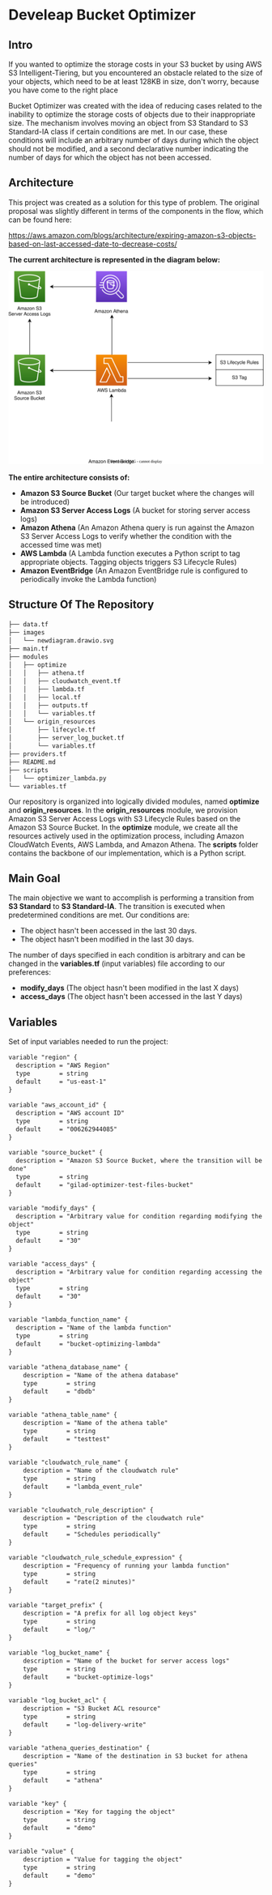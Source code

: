 # Develeap Bucket Optimizer
## Intro

If you wanted to optimize the storage costs in your S3 bucket by using AWS S3 Intelligent-Tiering, but you encountered an obstacle related to the size of your objects, which need to be at least 128KB in size, don't worry, because you have come to the right place

Bucket Optimizer was created with the idea of reducing cases related to the inability to optimize the storage costs of objects due to their inappropriate size. The mechanism involves moving an object from S3 Standard to S3 Standard-IA class if certain conditions are met. In our case, these conditions will include an arbitrary number of days during which the object should not be modified, and a second declarative number indicating the number of days for which the object has not been accessed.

## Architecture

This project was created as a solution for this type of problem. The original proposal was slightly different in terms of the components in the flow, which can be found here:

https://aws.amazon.com/blogs/architecture/expiring-amazon-s3-objects-based-on-last-accessed-date-to-decrease-costs/

**The current architecture is represented in the diagram below:**


![Bucket-Optimizer](./images/newdiagram.drawio.svg)

**The entire architecture consists of:**

- **Amazon S3 Source Bucket** (Our target bucket where the changes will be introduced)
- **Amazon S3 Server Access Logs** (A bucket for storing server access logs)
- **Amazon Athena** (An Amazon Athena query is run against the Amazon S3 Server Access Logs to verify whether the condition with the accessed time was met)
- **AWS Lambda** (A Lambda function executes a Python script to tag appropriate objects. Tagging objects triggers S3 Lifecycle Rules)
- **Amazon EventBridge** (An Amazon EventBridge rule is configured to periodically invoke the Lambda function)

## Structure Of The Repository
```
├── data.tf
├── images
│   └── newdiagram.drawio.svg
├── main.tf
├── modules
│   ├── optimize
│   │   ├── athena.tf
│   │   ├── cloudwatch_event.tf
│   │   ├── lambda.tf
│   │   ├── local.tf
│   │   ├── outputs.tf
│   │   └── variables.tf
│   └── origin_resources
│       ├── lifecycle.tf
│       ├── server_log_bucket.tf
│       └── variables.tf
├── providers.tf
├── README.md
├── scripts
│   └── optimizer_lambda.py
└── variables.tf
```
Our repository is organized into logically divided modules, named **optimize** and **origin_resources**. In the **origin_resources** module, we provision Amazon S3 Server Access Logs with S3 Lifecycle Rules based on the Amazon S3 Source Bucket. In the **optimize** module, we create all the resources actively used in the optimization process, including Amazon CloudWatch Events, AWS Lambda, and Amazon Athena. The **scripts** folder contains the backbone of our implementation, which is a Python script.

## Main Goal

The main objective we want to accomplish is performing a transition from **S3 Standard** to **S3 Standard-IA**. The transition is executed when predetermined conditions are met. Our conditions are:

- The object hasn't been accessed in the last 30 days.
- The object hasn't been modified in the last 30 days.

The number of days specified in each condition is arbitrary and can be changed in the **variables.tf** (input variables) file according to our preferences:

- **modify_days** (The object hasn't been modified in the last X days)
- **access_days** (The object hasn't been accessed in the last Y days)

## Variables

Set of input variables needed to run the project:
```
variable "region" {
  description = "AWS Region"
  type        = string
  default     = "us-east-1"
}
```
```
variable "aws_account_id" {
  description = "AWS account ID"
  type        = string
  default     = "006262944085"
}
```
```
variable "source_bucket" {
  description = "Amazon S3 Source Bucket, where the transition will be done"
  type        = string
  default     = "gilad-optimizer-test-files-bucket"
}
```
```
variable "modify_days" {
  description = "Arbitrary value for condition regarding modifying the object"
  type        = string
  default     = "30"
}
```
```
variable "access_days" {
  description = "Arbitrary value for condition regarding accessing the object"
  type        = string
  default     = "30"
}
```
```
variable "lambda_function_name" {
  description = "Name of the lambda function"
  type        = string
  default     = "bucket-optimizing-lambda"
}
```
```
variable "athena_database_name" {
    description = "Name of the athena database"
    type        = string
    default     = "dbdb"
}
```
```
variable "athena_table_name" {
    description = "Name of the athena table"
    type        = string
    default     = "testtest"
}
```
```
variable "cloudwatch_rule_name" {
    description = "Name of the cloudwatch rule"
    type        = string
    default     = "lambda_event_rule"
}
```
```
variable "cloudwatch_rule_description" {
    description = "Description of the cloudwatch rule"
    type        = string
    default     = "Schedules periodically"
}
```
```
variable "cloudwatch_rule_schedule_expression" {
    description = "Frequency of running your lambda function"
    type        = string
    default     = "rate(2 minutes)" 
}
```
```
variable "target_prefix" {
    description = "A prefix for all log object keys"
    type        = string
    default     = "log/"
}
```
```
variable "log_bucket_name" {
    description = "Name of the bucket for server access logs"
    type        = string
    default     = "bucket-optimize-logs"
}
```
```
variable "log_bucket_acl" {
    description = "S3 Bucket ACL resource"
    type        = string
    default     = "log-delivery-write"
}
```
```
variable "athena_queries_destination" {
    description = "Name of the destination in S3 bucket for athena queries"
    type        = string
    default     = "athena"
}
```
```
variable "key" {
    description = "Key for tagging the object"
    type        = string
    default     = "demo"
}
```
```
variable "value" {
    description = "Value for tagging the object"
    type        = string
    default     = "demo"
}
```





